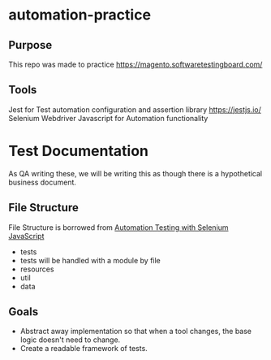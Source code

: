 # automation-practice

## Purpose
This repo was made to practice https://magento.softwaretestingboard.com/

## Tools
Jest for Test automation configuration and assertion library https://jestjs.io/
Selenium Webdriver Javascript for Automation functionality

# Test Documentation
As QA writing these, we will be writing this as though there is a hypothetical business document.  

## File Structure
File Structure is borrowed from [Automation Testing with Selenium JavaScript](https://www.lambdatest.com/blog/automation-testing-with-selenium-javascript/)
- tests
-   tests will be handled with a module by file
- resources
- util
- data

## Goals
- Abstract away implementation so that when a tool changes, the base logic doesn't need to change.  
- Create a readable framework of tests.

